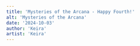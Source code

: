 ```yaml
---
title: 'Mysteries of the Arcana - Happy Fourth!'
alt: 'Mysteries of the Arcana'
date: '2024-10-03'
author: 'Keira'
artist: 'Keira'
---
```

